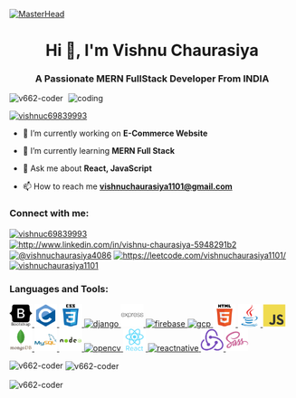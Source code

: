 [![MasterHead](https://stock.adobe.com/search?k=programmer+cartoon
)](https://rishavchanda.io
)
<h1 align="center">Hi 👋, I'm Vishnu Chaurasiya</h1>
<h3 align="center">A Passionate MERN FullStack Developer From INDIA</h3>
<img align="right" alt="coding" width="400" src="https://miro.medium.com/v2/resize:fit:828/0*FGD6BUzzZs1VJLuY.gif">
<p align="left"> <img src="https://komarev.com/ghpvc/?username=v662-coder&label=Profile%20views&color=0e75b6&style=flat" alt="v662-coder" /> </p>

<p align="left"> <a href="https://twitter.com/vishnuc69839993" target="blank"><img src="https://img.shields.io/twitter/follow/vishnuc69839993?logo=twitter&style=for-the-badge" alt="vishnuc69839993" /></a> </p>

- 🔭 I’m currently working on **E-Commerce Website**

- 🌱 I’m currently learning **MERN Full Stack**

- 💬 Ask me about **React, JavaScript**

- 📫 How to reach me **vishnuchaurasiya1101@gmail.com**

<h3 align="left">Connect with me:</h3>
<p align="left">
<a href="https://twitter.com/vishnuc69839993" target="blank"><img align="center" src="https://raw.githubusercontent.com/rahuldkjain/github-profile-readme-generator/master/src/images/icons/Social/twitter.svg" alt="vishnuc69839993" height="30" width="40" /></a>
<a href="https://linkedin.com/in/http://www.linkedin.com/in/vishnu-chaurasiya-5948291b2" target="blank"><img align="center" src="https://raw.githubusercontent.com/rahuldkjain/github-profile-readme-generator/master/src/images/icons/Social/linked-in-alt.svg" alt="http://www.linkedin.com/in/vishnu-chaurasiya-5948291b2" height="30" width="40" /></a>
<a href="https://www.youtube.com/c/@vishnuchaurasiya4086" target="blank"><img align="center" src="https://raw.githubusercontent.com/rahuldkjain/github-profile-readme-generator/master/src/images/icons/Social/youtube.svg" alt="@vishnuchaurasiya4086" height="30" width="40" /></a>
<a href="https://www.leetcode.com/https://leetcode.com/vishnuchaurasiya1101/" target="blank"><img align="center" src="https://raw.githubusercontent.com/rahuldkjain/github-profile-readme-generator/master/src/images/icons/Social/leet-code.svg" alt="https://leetcode.com/vishnuchaurasiya1101/" height="30" width="40" /></a>
<a href="https://auth.geeksforgeeks.org/user/vishnuchaurasiya1101" target="blank"><img align="center" src="https://raw.githubusercontent.com/rahuldkjain/github-profile-readme-generator/master/src/images/icons/Social/geeks-for-geeks.svg" alt="vishnuchaurasiya1101" height="30" width="40" /></a>
</p>

<h3 align="left">Languages and Tools:</h3>
<p align="left"> <a href="https://getbootstrap.com" target="_blank" rel="noreferrer"> <img src="https://raw.githubusercontent.com/devicons/devicon/master/icons/bootstrap/bootstrap-plain-wordmark.svg" alt="bootstrap" width="40" height="40"/> </a> <a href="https://www.cprogramming.com/" target="_blank" rel="noreferrer"> <img src="https://raw.githubusercontent.com/devicons/devicon/master/icons/c/c-original.svg" alt="c" width="40" height="40"/> </a> <a href="https://www.w3schools.com/css/" target="_blank" rel="noreferrer"> <img src="https://raw.githubusercontent.com/devicons/devicon/master/icons/css3/css3-original-wordmark.svg" alt="css3" width="40" height="40"/> </a> <a href="https://www.djangoproject.com/" target="_blank" rel="noreferrer"> <img src="https://cdn.worldvectorlogo.com/logos/django.svg" alt="django" width="40" height="40"/> </a> <a href="https://expressjs.com" target="_blank" rel="noreferrer"> <img src="https://raw.githubusercontent.com/devicons/devicon/master/icons/express/express-original-wordmark.svg" alt="express" width="40" height="40"/> </a> <a href="https://firebase.google.com/" target="_blank" rel="noreferrer"> <img src="https://www.vectorlogo.zone/logos/firebase/firebase-icon.svg" alt="firebase" width="40" height="40"/> </a> <a href="https://cloud.google.com" target="_blank" rel="noreferrer"> <img src="https://www.vectorlogo.zone/logos/google_cloud/google_cloud-icon.svg" alt="gcp" width="40" height="40"/> </a> <a href="https://www.w3.org/html/" target="_blank" rel="noreferrer"> <img src="https://raw.githubusercontent.com/devicons/devicon/master/icons/html5/html5-original-wordmark.svg" alt="html5" width="40" height="40"/> </a> <a href="https://www.java.com" target="_blank" rel="noreferrer"> <img src="https://raw.githubusercontent.com/devicons/devicon/master/icons/java/java-original.svg" alt="java" width="40" height="40"/> </a> <a href="https://developer.mozilla.org/en-US/docs/Web/JavaScript" target="_blank" rel="noreferrer"> <img src="https://raw.githubusercontent.com/devicons/devicon/master/icons/javascript/javascript-original.svg" alt="javascript" width="40" height="40"/> </a> <a href="https://www.mongodb.com/" target="_blank" rel="noreferrer"> <img src="https://raw.githubusercontent.com/devicons/devicon/master/icons/mongodb/mongodb-original-wordmark.svg" alt="mongodb" width="40" height="40"/> </a> <a href="https://www.mysql.com/" target="_blank" rel="noreferrer"> <img src="https://raw.githubusercontent.com/devicons/devicon/master/icons/mysql/mysql-original-wordmark.svg" alt="mysql" width="40" height="40"/> </a> <a href="https://nodejs.org" target="_blank" rel="noreferrer"> <img src="https://raw.githubusercontent.com/devicons/devicon/master/icons/nodejs/nodejs-original-wordmark.svg" alt="nodejs" width="40" height="40"/> </a> <a href="https://opencv.org/" target="_blank" rel="noreferrer"> <img src="https://www.vectorlogo.zone/logos/opencv/opencv-icon.svg" alt="opencv" width="40" height="40"/> </a> <a href="https://reactjs.org/" target="_blank" rel="noreferrer"> <img src="https://raw.githubusercontent.com/devicons/devicon/master/icons/react/react-original-wordmark.svg" alt="react" width="40" height="40"/> </a> <a href="https://reactnative.dev/" target="_blank" rel="noreferrer"> <img src="https://reactnative.dev/img/header_logo.svg" alt="reactnative" width="40" height="40"/> </a> <a href="https://redux.js.org" target="_blank" rel="noreferrer"> <img src="https://raw.githubusercontent.com/devicons/devicon/master/icons/redux/redux-original.svg" alt="redux" width="40" height="40"/> </a> <a href="https://sass-lang.com" target="_blank" rel="noreferrer"> <img src="https://raw.githubusercontent.com/devicons/devicon/master/icons/sass/sass-original.svg" alt="sass" width="40" height="40"/> </a> </p>

<p><img align="left" src="https://github-readme-stats.vercel.app/api/top-langs?username=v662-coder&show_icons=true&locale=en&layout=compact" alt="v662-coder" /></p>

<p>&nbsp;<img align="center" src="https://github-readme-stats.vercel.app/api?username=v662-coder&show_icons=true&locale=en" alt="v662-coder" /></p>

<p><img align="center" src="https://github-readme-streak-stats.herokuapp.com/?user=v662-coder&" alt="v662-coder" /></p>
